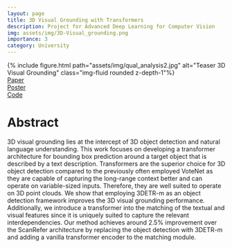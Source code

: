 ```yaml
---
layout: page
title: 3D Visual Grounding with Transformers
description: Project for Advanced Deep Learning for Computer Vision
img: assets/img/3D-Visual_grounding.png
importance: 3
category: University
---
```

<!-- Thesis image and description -->
<div class="row justify-content-center">
    <div class="col-auto">
        {% include figure.html path="assets/img/qual_analysis2.jpg" alt="Teaser 3D Visual Grounding" class="img-fluid rounded z-depth-1"%}
    </div>
</div>
<!-- Download buttons -->
<div class="row mt-4 justify-content-center">
    <div class=".col-sm">
        <a href="https://github.com/flo-stilz/3D-Visual-Grounding-with-Transformers/blob/main/paper%20%26%20figures/final_submission_3D_visual_grounding_with_transformers.pdf" class="btn btn-primary">
            <i class="fa fa-download"></i> Paper
        </a>
    </div>
    <div class=".col-sm">
        <a href="/assets/pdf/poster_3D-visual-grouding-with-transformers.pdf" class="btn btn-primary" download>
            <i class="fa fa-download"></i> Poster
        </a>
    </div>
    <div class=".col-sm">
        <a href="https://github.com/flo-stilz/3D-Visual-Grounding-with-Transformers" class="btn btn-primary">
            <i class="fa fa-code"></i> Code
        </a>
    </div>
</div>


# Abstract 
3D visual grounding lies at the intercept of 3D object detection and natural language understanding.
This work focuses on developing a transformer architecture for bounding box prediction around a target object that is described by a text description. Transformers are the superior choice for 3D object detection compared to the previously often employed VoteNet as they are capable of capturing the long-range context better and can operate on variable-sized inputs. Therefore, they are well suited to operate on 3D point clouds. We show that employing 3DETR-m as an object detection framework improves the 3D visual grounding performance. Additionally, we introduce a transformer into the matching of the textual and visual features since it is uniquely suited to capture the relevant interdependencies. Our method achieves around 2.5\% improvement over the ScanRefer architecture by replacing the object detection with 3DETR-m and adding a vanilla transformer encoder to the matching module.